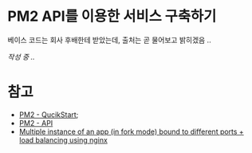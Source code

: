 # PM2 API를 이용한 서비스 구축하기

베이스 코드는 회사 후배한테 받았는데, 출처는 곧 물어보고 밝히겠음 ..

_작성 중 .._

# 참고

* [PM2 - QucikStart](http://pm2.keymetrics.io/docs/usage/quick-start/);
* [PM2 - API](http://pm2.keymetrics.io/docs/usage/pm2-api/#programmatic-api)
* [Multiple instance of an app (in fork mode) bound to different ports + load balancing using nginx](https://github.com/Unitech/PM2/issues/765)
